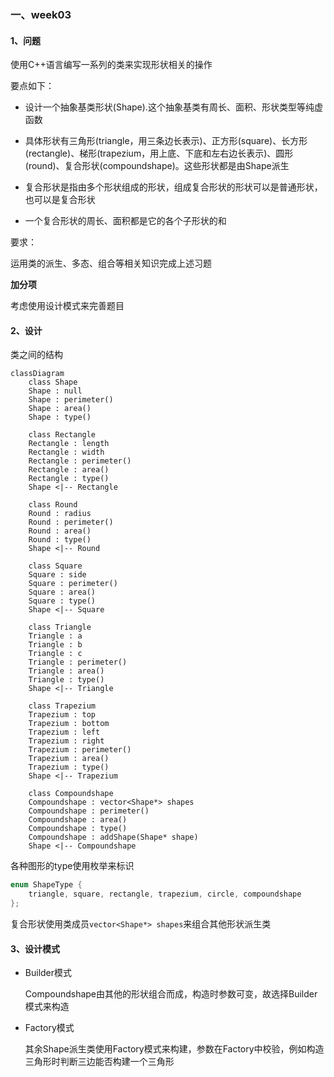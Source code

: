 ### 一、week03

#### 1、问题

使用C++语言编写一系列的类来实现形状相关的操作

要点如下：

- 设计一个抽象基类形状(Shape).这个抽象基类有周长、面积、形状类型等纯虚函数

- 具体形状有三角形(triangle，用三条边长表示)、正方形(square)、长方形(rectangle)、梯形(trapezium，用上底、下底和左右边长表示)、圆形(round)、复合形状(compoundshape)。这些形状都是由Shape派生
- 复合形状是指由多个形状组成的形状，组成复合形状的形状可以是普通形状，也可以是复合形状

- 一个复合形状的周长、面积都是它的各个子形状的和

要求：

运用类的派生、多态、组合等相关知识完成上述习题

**加分项**

考虑使用设计模式来完善题目

#### 2、设计

类之间的结构

```mermaid
classDiagram
    class Shape
    Shape : null
    Shape : perimeter()
    Shape : area()
    Shape : type()
    
    class Rectangle
    Rectangle : length
    Rectangle : width
    Rectangle : perimeter()
    Rectangle : area()
    Rectangle : type()
    Shape <|-- Rectangle
    
    class Round
    Round : radius
    Round : perimeter()
    Round : area()
    Round : type()
    Shape <|-- Round
    
    class Square
    Square : side
    Square : perimeter()
    Square : area()
    Square : type()
    Shape <|-- Square
    
    class Triangle
    Triangle : a
    Triangle : b
    Triangle : c
    Triangle : perimeter()
    Triangle : area()
    Triangle : type()
    Shape <|-- Triangle
    
    class Trapezium
    Trapezium : top
    Trapezium : bottom
    Trapezium : left
    Trapezium : right
    Trapezium : perimeter()
    Trapezium : area()
    Trapezium : type()
    Shape <|-- Trapezium
    
    class Compoundshape
    Compoundshape : vector<Shape*> shapes
    Compoundshape : perimeter()
    Compoundshape : area()
    Compoundshape : type()
    Compoundshape : addShape(Shape* shape)
    Shape <|-- Compoundshape
```



各种图形的type使用枚举来标识

```c++
enum ShapeType {
    triangle, square, rectangle, trapezium, circle, compoundshape
};
```

复合形状使用类成员`vector<Shape*> shapes`来组合其他形状派生类

#### 3、设计模式

- Builder模式

  Compoundshape由其他的形状组合而成，构造时参数可变，故选择Builder模式来构造

- Factory模式

  其余Shape派生类使用Factory模式来构建，参数在Factory中校验，例如构造三角形时判断三边能否构建一个三角形